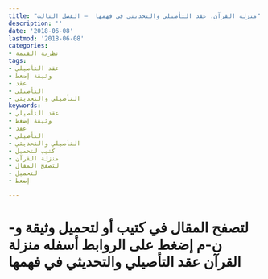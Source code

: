 ```yaml
---
title: "منزلة القرآن، عقد التأصيلي والتحديثي في فهمها  – الفصل الثالث"
description: ''
date: '2018-06-08'
lastmod: '2018-06-08'
categories:
- نظرية القيمة
tags:
- عقد التأصيلي
- وثيقة إضغط
- عقد
- التأصيلي
- التأصيلي والتحديثي
keywords:
- عقد التأصيلي
- وثيقة إضغط
- عقد
- التأصيلي
- التأصيلي والتحديثي
- كتيب لتحميل
- منزلة القرآن
- لتصفح المقال
- لتحميل
- إضغط

---
```

# **لتصفح المقال في كتيب أو لتحميل وثيقة و-ن-م إضغط على الروابط أسفله** **منزلة القرآن عقد التأصيلي والتحديثي في فهمها**

###